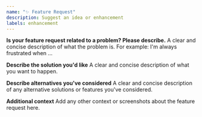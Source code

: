 ```yaml
---
name: "✨ Feature Request"
description: Suggest an idea or enhancement
labels: enhancement
---
```


**Is your feature request related to a problem? Please describe.**
A clear and concise description of what the problem is. For example: I'm always frustrated when ...

**Describe the solution you'd like**
A clear and concise description of what you want to happen.

**Describe alternatives you've considered**
A clear and concise description of any alternative solutions or features you've considered.

**Additional context**
Add any other context or screenshots about the feature request here.
